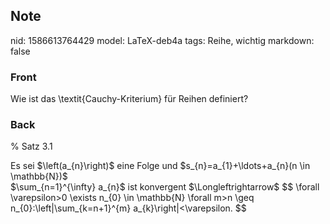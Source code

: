 ## Note
nid: 1586613764429
model: LaTeX-deb4a
tags: Reihe, wichtig
markdown: false

### Front
Wie ist das \textit{Cauchy-Kriterium} für Reihen definiert?

### Back
% Satz 3.1 <div>
</div><div>Es sei $\left(a_{n}\right)$ eine Folge und $s_{n}=a_{1}+\ldots+a_{n}(n \in \mathbb{N})$
</div><div>
</div><div>$\sum_{n=1}^{\infty} a_{n}$ ist konvergent $\Longleftrightarrow$
$$
\forall \varepsilon>0 \exists n_{0} \in \mathbb{N} \forall m>n \geq n_{0}:\left|\sum_{k=n+1}^{m} a_{k}\right|<\varepsilon.
$$
</div>
